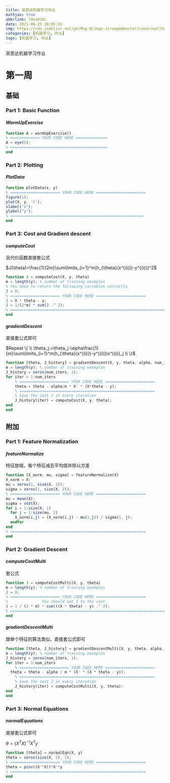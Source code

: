 ```yaml
---
title: 吴恩达机器学习作业
mathjax: true
abbrlink: 74ea918c
date: 2021-06-25 20:05:15
img: https://cdn.jsdelivr.net/gh/Mug-9/imge-stroage@master/cover/wallhaven-l3yko2.11toafb13xow.jpg
categories: [机器学习, 作业]
tags: [机器学习, 作业]
---
```


吴恩达机器学习作业

<!-- less --> 

# 第一周

## 基础

### Part 1: Basic Function

#### $WarmUpExercise$

```octave
function A = warmUpExercise()
% ============= YOUR CODE HERE ==============
A = eye(5);
% ===========================================
end
```

### Part 2: Plotting

#### $PlotData$

```octave
function plotData(x, y)
% ====================== YOUR CODE HERE ======================
figure(1);
plot(X, y, 'r');
xlabel("x");
ylabel("y");
% ===========================================================
end
```

### Part 3: Cost and Gradient descent

#### $computeCost$

且代价函数直接套公式

$J(\theta)=\frac{1}{2m}\sum\limits_{i=1}^m(h_{\theta}(x^{(i)})-y^{(i)})^2$

```octave
function J = computeCost(X, y, theta)
m = length(y); % number of training examples
% You need to return the following variables correctly 
J = 0;
% ====================== YOUR CODE HERE ======================
J = X * theta - y;
J = 1/(2*m) * sum(J .^ 2);
% =========================================================================
end
```

#### $gradientDescent$

直接套公式即可

$Repeat \{  \\ \theta_j:=\theta_j-\alpha\frac{1}{m}\sum\limits_{i=1}^m(h_{\theta}(x^{(i)})-y^{(i)})x^{(i)}_j \\ \}$

```octave
function [theta, J_history] = gradientDescent(X, y, theta, alpha, num_iters)
m = length(y); % number of training examples
J_history = zeros(num_iters, 1);
for iter = 1:num_iters
    % ====================== YOUR CODE HERE ======================
    theta = theta - alpha/m * X' * (X*theta - y);
    % ============================================================
    % Save the cost J in every iteration    
    J_history(iter) = computeCost(X, y, theta);
end
end
```

## 附加

### Part 1: Feature Normalization

#### $featureNormalize$

特征放缩，每个特征减去平均值并除以方差

```octave
function [X_norm, mu, sigma] = featureNormalize(X)
X_norm = X;
mu = zeros(1, size(X, 2));
sigma = zeros(1, size(X, 2));
% ====================== YOUR CODE HERE ======================    
mu = mean(X);
sigma = std(X);
for i = 1:size(X, 1)
  for j = 1:size(mu, 2)
    X_norm(i,j) = (X_norm(i,j) - mu(1,j)) / sigma(1, j);
  endfor
end
% ============================================================
end
```

### Part 2: Gradient Descent

#### $computeCostMulti$

套公式

```octave
function J = computeCostMulti(X, y, theta)
m = length(y); % number of training examples
J = 0;
% ====================== YOUR CODE HERE ======================
%               You should set J to the cost.
J = 1 / (2 * m) * sum(((X * theta) - y) .^ 2);
% =========================================================================
end
```

#### $gradientDescentMulti$

跟单个特征的算法类似，直接套公式即可

```octave
function [theta, J_history] = gradientDescentMulti(X, y, theta, alpha, num_iters)
m = length(y); % number of training examples
J_history = zeros(num_iters, 1);
for iter = 1:num_iters
    % ====================== YOUR CODE HERE ======================
  theta = theta - alpha / m * (X' * (X * theta - y));
    % ============================================================
    % Save the cost J in every iteration    
    J_history(iter) = computeCostMulti(X, y, theta); 
end
end
```

### Part 3: Normal Equations

#### $normal Equations$

直接套公式即可

$\theta=(X^TX)^{-1}X^Ty$

```octave
function [theta] = normalEqn(X, y)
theta = zeros(size(X, 2), 1);
% ====================== YOUR CODE HERE ======================
theta = pinv((X'*X))*X'*y
% ============================================================
end
```

